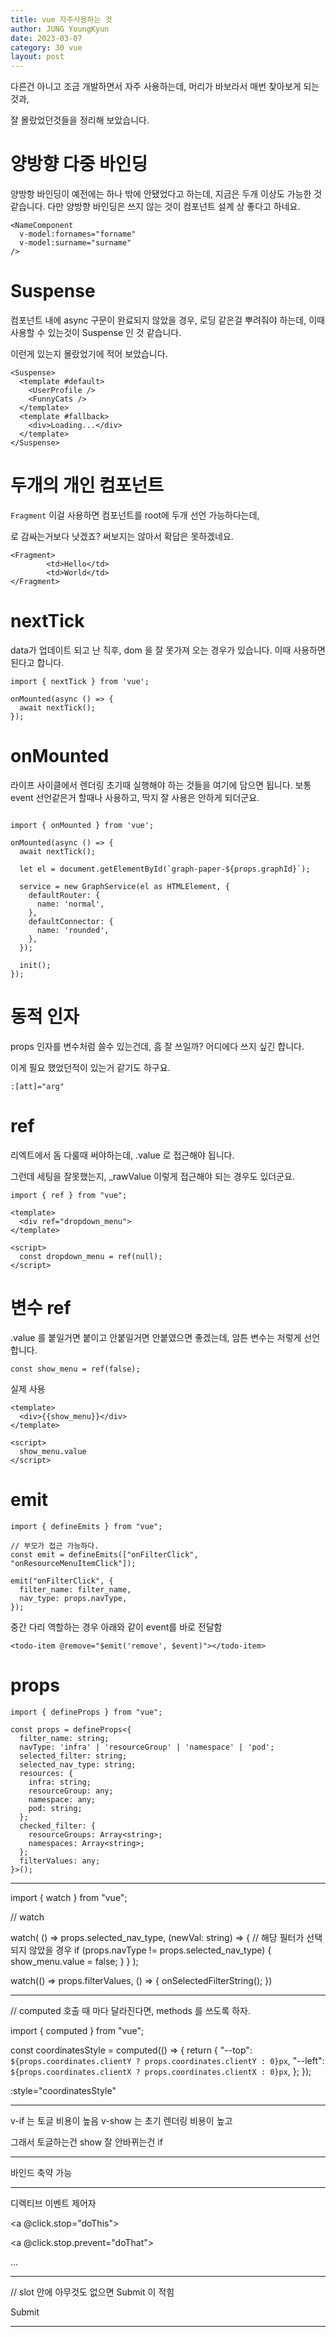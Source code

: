 ```yaml
---
title: vue 자주사용하는 것
author: JUNG YoungKyun
date: 2023-03-07
category: 30 vue
layout: post
---
```


다른건 아니고 조금 개발하면서 자주 사용하는데,
머리가 바보라서 매번 찾아보게 되는 것과,

잘 몰랐었던것들을 정리해 보았습니다.

# 양방향 다중 바인딩

양방항 바인딩이 예전에는 하나 밖에 안됐었다고 하는데, 지금은 두개 이상도 가능한 것 같습니다.
다만 양방향 바인딩은 쓰지 않는 것이 컴포넌트 설계 상 좋다고 하네요.

```
<NameComponent
  v-model:fornames="forname"
  v-model:surname="surname"
/>
```

# Suspense

컴포넌트 내에 async 구문이 완료되지 않았을 경우, 로딩 같은걸 뿌려줘야 하는데,
이때 사용할 수 있는것이 Suspense 인 것 같습니다.

이런게 있는지 몰랐었기에 적어 보았습니다.

```
<Suspense>
  <template #default>
    <UserProfile />
    <FunnyCats /> 
  </template>
  <template #fallback>
    <div>Loading...</div>
  </template>
</Suspense>
```

# 두개의 개인 컴포넌트

`Fragment` 이걸 사용하면 컴포넌트를 root에 두개 선언 가능하다는데,
<div> 로 감싸는거보다 낫겠죠? 써보지는 않아서 확답은 못하겠네요.

```
<Fragment>
        <td>Hello</td>
        <td>World</td>
</Fragment>
```

# nextTick

data가 업데이트 되고 난 직후, dom 을 잘 못가져 오는 경우가 있습니다.
이때 사용하면 된다고 합니다.

```
import { nextTick } from 'vue';

onMounted(async () => {
  await nextTick();
});
```

# onMounted

라이프 사이클에서 렌더링 초기때 실행해야 하는 것들을 여기에 담으면 됩니다.
보통 event 선언같은거 할때나 사용하고, 딱지 잘 사용은 안하게 되더군요.

```

import { onMounted } from 'vue';

onMounted(async () => {
  await nextTick();

  let el = document.getElementById(`graph-paper-${props.graphId}`);

  service = new GraphService(el as HTMLElement, {
    defaultRouter: {
      name: 'normal',
    },
    defaultConnector: {
      name: 'rounded',
    },
  });

  init();
});
```

# 동적 인자

props 인자를 변수처럼 쓸수 있는건데, 흠 잘 쓰일까?
어디에다 쓰지 싶긴 합니다. 

이게 필요 했었던적이 있는거 같기도 하구요.

```
:[att]="arg"
```

# ref

리엑트에서 돔 다룰때 써야하는데,
.value 로 접근해야 됩니다.

그런데 세팅을 잘못했는지, _rawValue 이렇게 접근해야 되는 경우도 있더군요.

```
import { ref } from "vue";

<template>
  <div ref="dropdown_menu">
</template>

<script>
  const dropdown_menu = ref(null);
</script>
```

# 변수 ref

.value 를 붙일거면 붙이고 안붙일거면 안붙였으면 좋겠는데,
암튼 변수는 저렇게 선언합니다.

```
const show_menu = ref(false);
```

실제 사용

```
<template>
  <div>{{show_menu}}</div>
</template>

<script>
  show_menu.value
</script>
```

# emit

```
import { defineEmits } from "vue";

// 부모가 접근 가능하다.
const emit = defineEmits(["onFilterClick", "onResourceMenuItemClick"]);

emit("onFilterClick", {
  filter_name: filter_name,
  nav_type: props.navType,
});
```

중간 다리 역할하는 경우 아래와 같이 event를 바로 전달함
```
<todo-item @remove="$emit('remove', $event)"></todo-item>
```

# props

```
import { defineProps } from "vue";

const props = defineProps<{
  filter_name: string;
  navType: 'infra' | 'resourceGroup' | 'namespace' | 'pod';
  selected_filter: string;
  selected_nav_type: string;
  resources: {
    infra: string;
    resourceGroup: any;
    namespace: any;
    pod: string;
  };
  checked_filter: {
    resourceGroups: Array<string>;
    namespaces: Array<string>;
  };
  filterValues: any;
}>();
```


---------------------------

import { watch } from "vue";

// watch

watch(
  () => props.selected_nav_type,
  (newVal: string) => {
    // 해당 필터가 선택되지 않았을 경우
    if (props.navType != props.selected_nav_type) {
      show_menu.value = false;
    }
  }
);

watch(() => props.filterValues, () => {
  onSelectedFilterString();
})

---------------------------

// computed
호출 때 마다 달라진다면, methods 를 쓰도록 하자.

import { computed } from "vue";

const coordinatesStyle = computed(() => {
  return {
    "--top": `${props.coordinates.clientY ? props.coordinates.clientY : 0}px`,
    "--left": `${props.coordinates.clientX ? props.coordinates.clientX : 0}px`,
  };
});

:style="coordinatesStyle"

---------------------------

v-if 는 토글 비용이 높음
v-show 는 초기 렌더링 비용이 높고

그래서 토글하는건 show
잘 안바뀌는건 if

---------------------------

바인드 축약 가능

<!-- 축약 문법 -->
<app-title v-bind="appInfo"></app-title>
<!-- 실제로는 아래와 같이 동작 - 기존 문법 -->
<app-title v-bind:title="appInfo.title" v-bind:version="appInfo.version"></app-title>

---------------------------

디렉티브 이벤트 제어자

<!-- 클릭 이벤트 전파 중단 -->
<a @click.stop="doThis"></a>

<!-- 제출 이벤트는 더 이상 페이지를 다시 로드하지 않습니다 -->
<form @submit.prevent="onSubmit"></form>

<!-- 수식어를 연결할 수 있습니다 -->
<a @click.stop.prevent="doThat"></a>

<!-- 수정자만 -->
<form @submit.prevent></form>

<!-- event.target이 요소 자체인 경우에만 핸들러 트리거 -->
<!-- 즉, 자식 요소가 아님 -->
<div @click.self="doThat">...</div>

---------------------------

// slot
안에 아무것도 없으면 Submit 이 적힘

<slot>
   Submit <!-- fallback content -->
</slot>

---------------------------
